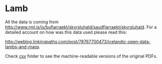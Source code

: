 Lamb
====

All the data is coming from http://www.rml.is/is/bufjarraekt/skyrsluhald/saudfjarraekt/skyrsluhald. For a detailed account on how was this data used please read this:

http://weblog.linkingpaths.com/post/78767700473/icelandic-open-data-lambs-and-maps



Check [csv](csv) folder to see the machine-readable versions of the original PDFs.


